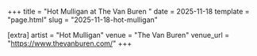 +++
title = "Hot Mulligan at The Van Buren "
date = 2025-11-18
template = "page.html"
slug = "2025-11-18-hot-mulligan"

[extra]
artist = "Hot Mulligan"
venue = "The Van Buren"
venue_url = "https://www.thevanburen.com/"
+++
